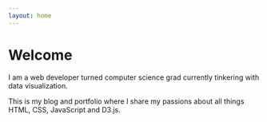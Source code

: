 ```yaml
---
layout: home
---
```

# Welcome

I am a web developer turned computer science grad currently tinkering with data visualization.

This is my blog and portfolio where I share my passions about all things HTML, CSS, JavaScript and D3.js.
